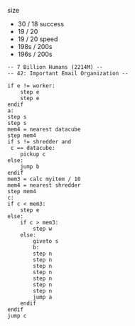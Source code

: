 size
* 30 / 18
success
* 19 / 20
* 19 / 20
speed
* 198s / 200s
* 196s / 200s

```
-- 7 Billion Humans (2214M) --
-- 42: Important Email Organization --

if e != worker:
	step e
	step e
endif
a:
step s
step s
mem4 = nearest datacube
step mem4
if s != shredder and
 c == datacube:
	pickup c
else:
	jump b
endif
mem3 = calc myitem / 10
mem4 = nearest shredder
step mem4
c:
if c < mem3:
	step e
else:
	if c > mem3:
		step w
	else:
		giveto s
		b:
		step n
		step n
		step n
		step n
		step n
		step n
		step n
		jump a
	endif
endif
jump c



```
